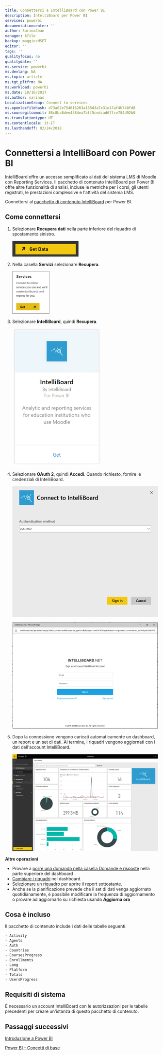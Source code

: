 ```yaml
---
title: Connettersi a IntelliBoard con Power BI
description: IntelliBoard per Power BI
services: powerbi
documentationcenter: ''
author: SarinaJoan
manager: kfile
backup: maggiesMSFT
editor: ''
tags: ''
qualityfocus: no
qualitydate: ''
ms.service: powerbi
ms.devlang: NA
ms.topic: article
ms.tgt_pltfrm: NA
ms.workload: powerbi
ms.date: 10/16/2017
ms.author: sarinas
LocalizationGroup: Connect to services
ms.openlocfilehash: d73a02e754615263a155d3a7e31e47af4b740fd8
ms.sourcegitcommit: 88c8ba8dee4384ea7bff5cedcad67fce784d92b0
ms.translationtype: HT
ms.contentlocale: it-IT
ms.lasthandoff: 02/24/2018
---
```

# <a name="connect-to-intelliboard-with-power-bi"></a>Connettersi a IntelliBoard con Power BI
IntelliBoard offre un accesso semplificato ai dati del sistema LMS di Moodle con Reporting Services. Il pacchetto di contenuto IntelliBoard per Power BI offre altre funzionalità di analisi, incluse le metriche per i corsi, gli utenti registrati, le prestazioni complessive e l'attività del sistema LMS.

Connettersi al [pacchetto di contenuto IntelliBoard](https://app.powerbi.com/getdata/services/intelliboard) per Power BI.

## <a name="how-to-connect"></a>Come connettersi
1. Selezionare **Recupera dati** nella parte inferiore del riquadro di spostamento sinistro.  
   
    ![](media/service-connect-to-intelliboard/getdata.png)
2. Nella casella **Servizi** selezionare **Recupera**.  
   
    ![](media/service-connect-to-intelliboard/services.png)
3. Selezionare **IntelliBoard**, quindi **Recupera**.  
   
    ![](media/service-connect-to-intelliboard/intelliboard.png)
4. Selezionare **OAuth 2**, quindi **Accedi**. Quando richiesto, fornire le credenziali di IntelliBoard.
   
    ![](media/service-connect-to-intelliboard/creds.png)
   
    ![](media/service-connect-to-intelliboard/creds2.png)
5. Dopo la connessione vengono caricati automaticamente un dashboard, un report e un set di dati. Al termine, i riquadri vengono aggiornati con i dati dell'account IntelliBoard.
   
    ![](media/service-connect-to-intelliboard/dashboard.png)

**Altre operazioni**

* Provare a [porre una domanda nella casella Domande e risposte](power-bi-q-and-a.md) nella parte superiore del dashboard
* [Cambiare i riquadri](service-dashboard-edit-tile.md) nel dashboard.
* [Selezionare un riquadro](service-dashboard-tiles.md) per aprire il report sottostante.
* Anche se la pianificazione prevede che il set di dati venga aggiornato quotidianamente, è possibile modificare la frequenza di aggiornamento o provare ad aggiornarlo su richiesta usando **Aggiorna ora**

## <a name="whats-included"></a>Cosa è incluso
Il pacchetto di contenuto include i dati delle tabelle seguenti:  

    - Activity  
    - Agents  
    - Auth  
    - Countries  
    - CoursesProgress  
    - Enrollments
    - Lang  
    - Platform  
    - Totals  
    - UsersProgress    

## <a name="system-requirements"></a>Requisiti di sistema
È necessario un account IntelliBoard con le autorizzazioni per le tabelle precedenti per creare un'istanza di questo pacchetto di contenuto.

## <a name="next-steps"></a>Passaggi successivi
[Introduzione a Power BI](service-get-started.md)

[Power BI - Concetti di base](service-basic-concepts.md)

